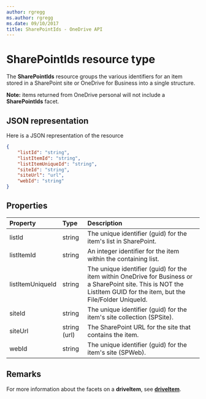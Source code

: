 ```yaml
---
author: rgregg
ms.author: rgregg
ms.date: 09/10/2017
title: SharePointIds - OneDrive API
---
```

# SharePointIds resource type

The **SharePointIds** resource groups the various identifiers for an item stored in a SharePoint site or OneDrive for Business into a single structure.

**Note:** items returned from OneDrive personal will not include a **SharePointIds** facet.

## JSON representation

Here is a JSON representation of the resource

<!-- {
  "blockType": "resource",
  "optionalProperties": [ "listId", "listItemId", "listItemUniqueId", "siteId", "siteUrl", "webId" ],
  "@odata.type": "microsoft.graph.sharepointIds"
}-->

```json
{
    "listId": "string",
    "listItemId": "string",
    "listItemUniqueId": "string",
    "siteId": "string",
    "siteUrl": "url",
    "webId": "string"
}
```

## Properties

| Property         | Type         | Description
|:-----------------|:-------------|:-------------------------------------------
| listId           | string       | The unique identifier (guid) for the item's list in SharePoint.
| listItemId       | string       | An integer identifier for the item within the containing list.
| listItemUniqueId | string       | The unique identifier (guid) for the item within OneDrive for Business or a SharePoint site. This is NOT the ListItem GUID for the item, but the File/Folder UniqueId.
| siteId           | string       | The unique identifier (guid) for the item's site collection (SPSite).
| siteUrl          | string (url) | The SharePoint URL for the site that contains the item.
| webId            | string       | The unique identifier (guid) for the item's site (SPWeb).

## Remarks

For more information about the facets on a **driveItem**, see [**driveItem**](driveitem.md).



<!-- uuid: 8fcb5dbc-d5aa-4681-8e31-b001d5168d79
2015-10-25 14:57:30 UTC -->
<!-- {
  "type": "#page.annotation",
  "description": "The SharepointIds facet provides Sharepoint ids associated with an item.",
  "keywords": "item, unique, id, csom, facet",
  "section": "documentation",
  "tocPath": "Facets/SharepointIds"
} -->
